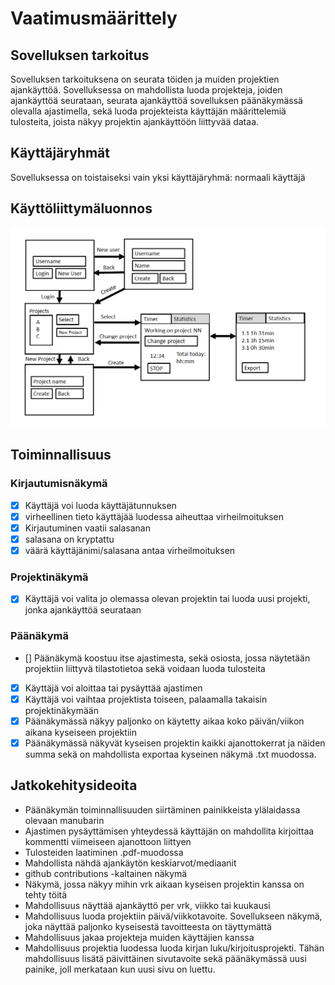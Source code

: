 # Vaatimusmäärittely

## Sovelluksen tarkoitus

Sovelluksen tarkoituksena on seurata töiden ja muiden projektien ajankäyttöä. Sovelluksessa on mahdollista luoda projekteja, joiden ajankäyttöä seurataan, seurata ajankäyttöä sovelluksen päänäkymässä olevalla ajastimella, sekä luoda projekteista käyttäjän määrittelemiä tulosteita, joista näkyy projektin ajankäyttöön liittyvää dataa.

## Käyttäjäryhmät

Sovelluksessa on toistaiseksi vain yksi käyttäjäryhmä: normaali käyttäjä

## Käyttöliittymäluonnos

![](./kuvat/kayttoliittymaluonnos.png)

## Toiminnallisuus

### Kirjautumisnäkymä

- [x] Käyttäjä voi luoda käyttäjätunnuksen
- [x] virheellinen tieto käyttäjää luodessa aiheuttaa virheilmoituksen
- [x] Kirjautuminen vaatii salasanan
- [x] salasana on kryptattu
- [x] väärä käyttäjänimi/salasana antaa virheilmoituksen

### Projektinäkymä
- [x] Käyttäjä voi valita jo olemassa olevan projektin tai luoda uusi projekti, jonka ajankäyttöä seurataan

### Päänäkymä
- [] Päänäkymä koostuu itse ajastimesta, sekä osiosta, jossa näytetään projektiin liittyvä tilastotietoa sekä voidaan luoda tulosteita
- [x] Käyttäjä voi aloittaa tai pysäyttää ajastimen
- [x] Käyttäjä voi vaihtaa projektista toiseen, palaamalla takaisin projektinäkymään
- [x] Päänäkymässä näkyy paljonko on käytetty aikaa koko päivän/viikon aikana kyseiseen projektiin
- [x] Päänäkymässä näkyvät kyseisen projektin kaikki ajanottokerrat ja näiden summa sekä on mahdollista exportaa kyseinen näkymä .txt muodossa.

## Jatkokehitysideoita
- Päänäkymän toiminnallisuuden siirtäminen painikkeista ylälaidassa olevaan manubarin
- Ajastimen pysäyttämisen yhteydessä käyttäjän on mahdollita kirjoittaa kommentti viimeiseen ajanottoon liittyen
- Tulosteiden laatiminen .pdf-muodossa
- Mahdollista nähdä ajankäytön keskiarvot/mediaanit
- github contributions -kaltainen näkymä
- Näkymä, jossa näkyy mihin vrk aikaan kyseisen projektin kanssa on tehty töitä
- Mahdollisuus näyttää ajankäyttö per vrk, viikko tai kuukausi
- Mahdollisuus luoda projektiin päivä/viikkotavoite. Sovellukseen näkymä, joka näyttää paljonko kyseisestä tavoitteesta on täyttymättä
- Mahdollisuus jakaa projekteja muiden käyttäjien kanssa
- Mahdollisuus projektia luodessa luoda kirjan luku/kirjoitusprojekti. Tähän mahdollisuus lisätä päivittäinen sivutavoite sekä päänäkymässä uusi painike, joll merkataan kun uusi sivu on luettu.
